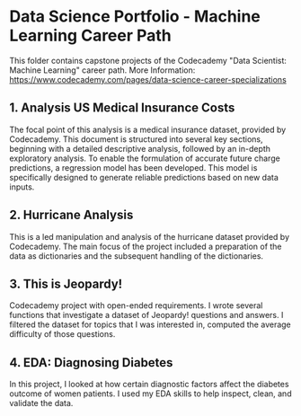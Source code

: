 # Data Science Portfolio - Machine Learning Career Path

This folder contains capstone projects of the Codecademy "Data Scientist: Machine Learning" career path.
More Information: https://www.codecademy.com/pages/data-science-career-specializations 

## 1. Analysis US Medical Insurance Costs
The focal point of this analysis is a medical insurance dataset, provided by Codecademy. This document is structured into several key sections, beginning with a detailed descriptive analysis, followed by an in-depth exploratory analysis. To enable the formulation of accurate future charge predictions, a regression model has been developed. This model is specifically designed to generate reliable predictions based on new data inputs.

## 2. Hurricane Analysis
This is a led manipulation and analysis of the hurricane dataset provided by Codecademy. The main focus of the project included a preparation of the data as dictionaries and the subsequent handling of the dictionaries. 

## 3. This is Jeopardy!
Codecademy project with open-ended requirements. I wrote several functions that investigate a dataset of Jeopardy! questions and answers. I filtered the dataset for topics that I was interested in, computed the average difficulty of those questions.

## 4. EDA: Diagnosing Diabetes
In this project, I looked at how certain diagnostic factors affect the diabetes outcome of women patients. I used my EDA skills to help inspect, clean, and validate the data.
